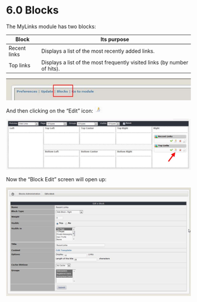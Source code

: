 # 6.0 Blocks



The MyLinks module has two blocks:


|Block|	Its purpose|
|---|---|
|Recent links|	Displays a list of the most recently added links.|
|Top links|	Displays a list of the most frequently visited links (by number of hits). |


![img_2.jpg](../assets/img_25.jpg)  
 
And then clicking on the “Edit” icon:  ![img_2.jpg](../assets/img_20.jpg)  

![img_2.jpg](../assets/img_29.jpg)  
 
Now the “Block Edit” screen will open up:

![img_2.jpg](../assets/img_30.jpg)  
  


